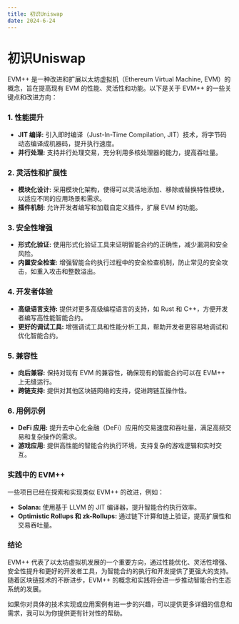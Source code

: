 ```yaml
---
title: 初识Uniswap
date: 2024-6-24
---
```



# 初识Uniswap
EVM++ 是一种改进和扩展以太坊虚拟机（Ethereum Virtual Machine, EVM）的概念，旨在提高现有 EVM 的性能、灵活性和功能。以下是关于 EVM++ 的一些关键点和改进方向：

### 1. 性能提升
- **JIT 编译:** 引入即时编译（Just-In-Time Compilation, JIT）技术，将字节码动态编译成机器码，提升执行速度。
- **并行处理:** 支持并行处理交易，充分利用多核处理器的能力，提高吞吐量。

### 2. 灵活性和扩展性
- **模块化设计:** 采用模块化架构，使得可以灵活地添加、移除或替换特性模块，以适应不同的应用场景和需求。
- **插件机制:** 允许开发者编写和加载自定义插件，扩展 EVM 的功能。

### 3. 安全性增强
- **形式化验证:** 使用形式化验证工具来证明智能合约的正确性，减少漏洞和安全风险。
- **内置安全检查:** 增强智能合约执行过程中的安全检查机制，防止常见的安全攻击，如重入攻击和整数溢出。

### 4. 开发者体验
- **高级语言支持:** 提供对更多高级编程语言的支持，如 Rust 和 C++，方便开发者编写高性能智能合约。
- **更好的调试工具:** 增强调试工具和性能分析工具，帮助开发者更容易地调试和优化智能合约。

### 5. 兼容性
- **向后兼容:** 保持对现有 EVM 的兼容性，确保现有的智能合约可以在 EVM++ 上无缝运行。
- **跨链支持:** 提供对其他区块链网络的支持，促进跨链互操作性。

### 6. 用例示例
- **DeFi 应用:** 提升去中心化金融（DeFi）应用的交易速度和吞吐量，满足高频交易和复杂操作的需求。
- **游戏应用:** 提供高性能的智能合约执行环境，支持复杂的游戏逻辑和实时交互。

### 实践中的 EVM++
一些项目已经在探索和实现类似 EVM++ 的改进，例如：
- **Solana:** 使用基于 LLVM 的 JIT 编译器，提升智能合约执行效率。
- **Optimistic Rollups 和 zk-Rollups:** 通过链下计算和链上验证，提高扩展性和交易吞吐量。

### 结论
EVM++ 代表了以太坊虚拟机发展的一个重要方向，通过性能优化、灵活性增强、安全性提升和更好的开发者工具，为智能合约的执行和开发提供了更强大的支持。随着区块链技术的不断进步，EVM++ 的概念和实践将会进一步推动智能合约生态系统的发展。

如果你对具体的技术实现或应用案例有进一步的兴趣，可以提供更多详细的信息和需求，我可以为你提供更有针对性的帮助。